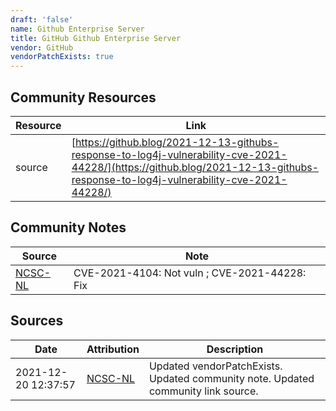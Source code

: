 ```yaml
---
draft: 'false'
name: Github Enterprise Server
title: GitHub Github Enterprise Server
vendor: GitHub
vendorPatchExists: true
---
```



## Community Resources
| Resource | Link |
| --- | --- |
| source | [https://github.blog/2021-12-13-githubs-response-to-log4j-vulnerability-cve-2021-44228/](https://github.blog/2021-12-13-githubs-response-to-log4j-vulnerability-cve-2021-44228/) |

## Community Notes
| Source | Note |
| --- | --- |
| [NCSC-NL](https://github.com/NCSC-NL/log4shell/blob/main/software/README.md) | CVE-2021-4104: Not vuln ; CVE-2021-44228: Fix </ul> |

## Sources
| Date | Attribution | Description |
| --- | --- | --- |
| 2021-12-20 12:37:57 | [NCSC-NL](https://github.com/NCSC-NL/log4shell/blob/main/software/README.md) | Updated vendorPatchExists. Updated community note. Updated community link source.  |
